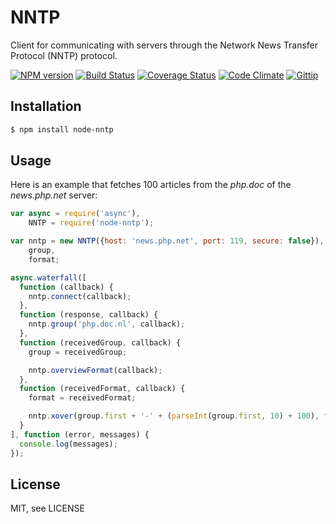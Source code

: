 # NNTP

Client for communicating with servers through the Network News Transfer Protocol (NNTP) protocol.

[![NPM version](http://img.shields.io/npm/v/node-nntp.svg?style=flat)](https://www.npmjs.org/package/node-nntp)
[![Build Status](http://img.shields.io/travis/RobinvdVleuten/node-nntp.svg?style=flat)](https://travis-ci.org/RobinvdVleuten/node-nntp)
[![Coverage Status](http://img.shields.io/coveralls/RobinvdVleuten/node-nntp.svg?style=flat)](https://coveralls.io/r/RobinvdVleuten/node-nntp)
[![Code Climate](http://img.shields.io/codeclimate/github/RobinvdVleuten/node-nntp.svg?style=flat)](https://codeclimate.com/github/RobinvdVleuten/node-nntp)
[![Gittip](http://img.shields.io/gittip/RobinvdVleuten.svg?style=flat)](https://www.gittip.com/RobinvdVleuten/)

## Installation

```bash
$ npm install node-nntp
```

## Usage

Here is an example that fetches 100 articles from the _php.doc_ of the _news.php.net_ server:

```javascript
var async = require('async'),
    NNTP = require('node-nntp');

var nntp = new NNTP({host: 'news.php.net', port: 119, secure: false}),
    group,
    format;

async.waterfall([
  function (callback) {
    nntp.connect(callback);
  },
  function (response, callback) {
    nntp.group('php.doc.nl', callback);
  },
  function (receivedGroup, callback) {
    group = receivedGroup;

    nntp.overviewFormat(callback);
  },
  function (receivedFormat, callback) {
    format = receivedFormat;

    nntp.xover(group.first + '-' + (parseInt(group.first, 10) + 100), format, callback);
  }
], function (error, messages) {
  console.log(messages);
});
```

## License

MIT, see LICENSE
